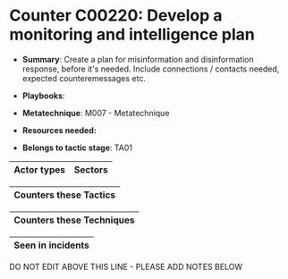 # Counter C00220: Develop a monitoring and intelligence plan

* **Summary**: Create a plan for misinformation and disinformation response, before it's needed. Include connections / contacts needed, expected counteremessages etc.

* **Playbooks**: 

* **Metatechnique**: M007 - Metatechnique

* **Resources needed:** 

* **Belongs to tactic stage**: TA01


| Actor types | Sectors |
| ----------- | ------- |



| Counters these Tactics |
| ---------------------- |



| Counters these Techniques |
| ------------------------- |



| Seen in incidents |
| ----------------- |


DO NOT EDIT ABOVE THIS LINE - PLEASE ADD NOTES BELOW